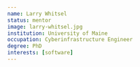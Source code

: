 ```yaml
---
name: Larry Whitsel
status: mentor
image: larry-whitsel.jpg
institution: University of Maine
occupation: Cyberinfrastructure Engineer
degree: PhD
interests: [software]
---
```

